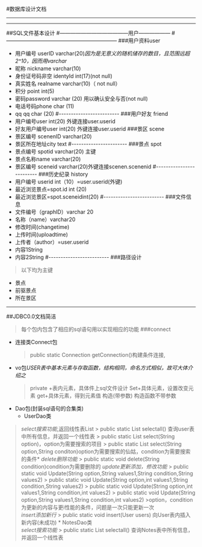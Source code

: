 #数据库设计文档
_____________________________
- - - - -----------------------
##SQL文件基本设计
#—————————————用户——————
#—————————————————————
###用户资料user
*  用户编号 userID varchar(20)*因为是无意义的随机储存的数目，且范围远超2^10，因而用varchar*
* 昵称 nickname varchar(10)
* 身份证号码非空 identyId int(17)(not null)
* 真实姓名 realname varchar(10)（ not null）
* 积分 point int(5)
* 密码password varchar (20) 用以确认安全与否(not null)
* 电话号码phone char (11)
* qq        qq char (20)
#-------------------------
###用户好友 friend
* 用户编号user int(20) 外键连接user.userid
* 好友用户编号user int(20) 外键连接user.userid
###景区 scene
* 景区编号 scenenID varchar(20)
* 景区所在地址city text
#-----------------------
###景点 spot
* 景点编号 spotid varchar(20) 主键
* 景点名称name varchar(20)
* 景区编号 sceneid  varchar(20)外键连接scenen.scenenid
#-------------------------
###历史纪录 history
* 用户编号 userid int（10）=user.userid(外键)
* 最近浏览景点=spot.id int (20)
* 最近浏览景区=spot.sceneidint(20)
#-------------------------
###文件信息
* 文件编号（graphID）varchar 20
* 名称（name）varchar20
* 修改时间(changetime)
* 上传时间(uploadtime)
* 上传者（author）=user.userid
* 内容1String
* 内容2String
#-------------------------
###路径设计
>以下均为主键
* 景点
*   前驱景点
* 所在景区
-------------------------------------------------------
##JDBC0.0文档简洁
> 每个包内包含了相应的sql语句用以实现相应的功能
###connect
* 连接类Connect包
  > public static Connection getConnection()构建条件连接,
* vo包*USER表中基本元素与存取函数，结构相同，命名方式相似，故可大体介绍之*
   >private +表内元素，具体件上sql文件设计
  >Set+具体元素，设置改变元素
   >get+具体元素，得到元素值
   >构造(带参数)
   > 构造函数不带参数
* Dao包(封装sql语句的合集类)
     * UserDao类
 >   *select搜索功能*,返回线性表List<User>
          > public static List<User> selectall() 查询user表中所有信息，并返回一个线性表
          > public static List<User> select(String option)，option为需要搜索的项目
          >  public static List<User> select(String option,String conditon)option为需要搜索的仙姑，condition为需要搜索的条件*
 > *delete删除功能*
        > public static void  delete(String condition)condition为需要删除的
 >*update更新添加，修改功能* 
       >  public static void Update(String option,String values1,String condition,String values2)
       > public static void Update(String option,int values1,String condition,String values2) 
       >  public static void Update(String option,int values1,String condition,int values2)
       >   public static void Update(String option,String values1,String condition,int values2)
       >option，condition为更新的内容与更i性能的条件，问题是一次只能更新一次  
   >*insert添加新行*
        >   public static void insert(User users) 向User表内插入新内容(未成功)
     *   NotesDao类  
*select搜索功能*
          > public static List<Notes> selectall() 查询Notes表中所有信息，并返回一个线性表
        


